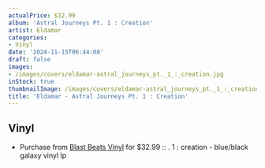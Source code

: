 ```yaml
---
actualPrice: $32.99
album: 'Astral Journeys Pt. 1 : Creation'
artist: Eldamar
categories:
- Vinyl
date: '2024-11-15T06:44:08'
draft: false
images:
- /images/covers/eldamar-astral_journeys_pt._1_:_creation.jpg
inStock: true
thumbnailImage: /images/covers/eldamar-astral_journeys_pt._1_:_creation-thumb.jpg
title: 'Eldamar - Astral Journeys Pt. 1 : Creation'
---
```


## Vinyl
* Purchase from [Blast Beats Vinyl](https://blastbeatsvinyl.com/products/eldamar-astral-journeys-pt-1-creation-blue-black-galaxy-vinyl-lp) for $32.99 :: . 1 : creation - blue/black galaxy vinyl lp
